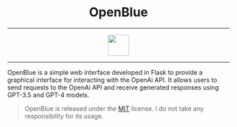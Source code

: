 <h1 align="center"> OpenBlue </h1>


---

<p align="center">
    <img src="static/favicon.ico" style="width:48px;height:48px">
</p>

---

OpenBlue is a simple web interface developed in Flask to provide a graphical interface for interacting with the OpenAi API. It allows users to send requests to the OpenAi API and receive generated responses using GPT-3.5 and GPT-4 models.
> OpenBlue is released under the [MIT](./LICENSE) license. 
> I do not take any responsibility for its usage.